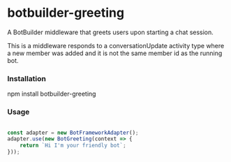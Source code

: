 # botbuilder-greeting
A BotBuilder middleware that greets users upon starting a chat session.

This is a middleware responds to a conversationUpdate activity type where a new member was added and it is not the same member id as the running bot.


### Installation

npm install botbuilder-greeting

### Usage

```javascript 

const adapter = new BotFrameworkAdapter();
adapter.use(new BotGreeting(context => {
    return `Hi I'm your friendly bot`;
}));

```
